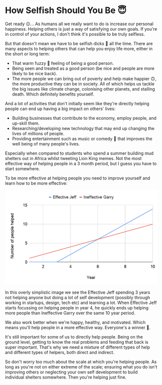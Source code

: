 # How Selfish Should You Be 😇

Get ready 😉... As humans all we really want to do is increase our personal happiness. Helping others is just a way of satisfying our own goals. If you're in control of your actions, I don't think it's possible to be truly selfless.

But that doesn't mean we have to be selfish dicks 🍆 all the time. There are many aspects to helping others that can help you enjoy life more, either in the short or long term:

- That warm fuzzy 🐻 feeling of being a good person.
- Being seen and treated as a good person (be nice and people are more likely to be nice back).
- The more people we can bring out of poverty and help make happier 🙃, the more productive they can be in society. All of which helps us tackle the big issues like climate change, colonising other planets, and stalling death. Which definitely benefits yourself.

And a lot of activities that don't initially seem like they're directly helping people can end up having a big impact on others' lives:

- Building businesses that contribute to the economy, employ people, and up-skill them.
- Researching/developing new technology that may end up changing the lives of millions of people.
- Providing entertainment such as music or comedy 🤣 that improves the well being of many people's lives.

Especially when compared to students who spend a summer building mud shelters out in Africa whilst tweeting Lion King memes. Not the most effective way of helping people in a 3 month period, but I guess you have to start somewhere.

To be more effective at helping people you need to improve yourself and learn how to be more effective:

![Effective Helping](../assets/effective-helping.png)

In this overly simplistic image we see the Effective Jeff spending 3 years not helping anyone but doing a lot of self development (possibly through working in startups, design, tech etc) and learning a lot. When Effective Jeff starts focussing on helping people in year 4, he quickly ends up helping more people than Ineffective Garry over the same 10 year period.

We also work better when we're happy, healthy, and motivated. Which means you'll help people in a more effective way. Everyone's a winner 🥳.

It's still important for some of us to directly help people. Being on the ground level, getting to know the real problems and feeding that back is super important. That's why we need a mixture of different types of help and different types of helpers, both direct and indirect.

So don't worry too much about the scale at which you're helping people. As long as you're not on either extreme of the scale; ensuring what you do isn't improving others or neglecting your own self development to build individual shelters somewhere. Then you're helping just fine.
